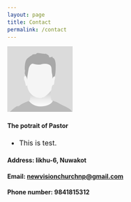 ```yaml
---
layout: page
title: Contact 
permalink: /contact 
---
```



<style>
.h2 {
    color: green;
    font-weight:700;
    font-size: 30px;
}
  
.ul, ol {
    padding: 0;
    margin: 0;
}
.li {
    line-height: 24px;
}
.li ul, li ul {
    margin-left: 24px;
}
.p, ul, ol {
    font-size: 16px;
    line-height: 24px;
    max-width: 540px;
}
.pre {
    padding: 0px 24px;
    max-width: 800px;
    white-space: pre-wrap;
}

</style>

![pastor's potrait](/assets/img/potrait.png)

#### The potrait of Pastor

- This is test.


#### Address: likhu-6, Nuwakot

#### Email: newvisionchurchnp@gmail.com

#### Phone number: 9841815312
